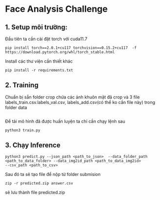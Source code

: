 

# Face Analysis Challenge
## 1. Setup môi trường:
Đầu tiên ta cần cài đặt torch với cuda11.7
```
pip install torch==2.0.1+cu117 torchvision==0.15.2+cu117  -f https://download.pytorch.org/whl/torch_stable.html
```


Install các thư viện cần thiết khác
```
pip install -r requirements.txt
```

## 2. Training
Chuẩn bị sẵn folder crop chứa các ảnh khuôn mặt đã crop và 3 file labels_train.csv.labels_val.csv, labels_add.csv(có thể ko cần file này) trong folder data
```
```
Để tải mô hình đã được huấn luyện ta chỉ cần chạy lệnh sau
```
python3 train.py
```
## 3. Chạy Inference



```
python3 predict.py --json_path <path_to_json>  --data_folder_path <path_to_data_folder> --data_img2id_path <path_to_data_img2id>
--csv_path <path_to_csv> 
```
Sau đó ta sẽ tạo file để nộp từ folder submision
```
zip -r predicted.zip answer.csv
```
sẽ lưu thành file predicted.zip



